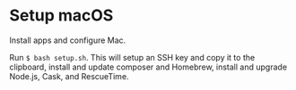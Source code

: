 # Setup macOS
Install apps and configure Mac.

Run `$ bash setup.sh`.
This will setup an SSH key and copy it to the clipboard, install and update composer and Homebrew, install and upgrade Node.js, Cask, and RescueTime.